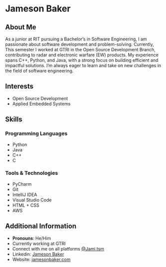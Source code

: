 # Jameson Baker

## About Me

As a junior at RIT pursuing a Bachelor’s in Software Engineering, I am passionate about software development and problem-solving. Currently, This semester I worked at GTRI in the Open Source Development Branch, contributing to radar and electronic warfare (EW) products. My experience spans C++, Python, and Java, with a strong focus on building efficient and impactful solutions. I’m always eager to learn and take on new challenges in the field of software engineering.


## Interests

- Open Source Development
- Applied Embedded Systems

## Skills

### Programming Languages

- Python
- Java
- C++
- C

### Tools & Technologies

- PyCharm
- Git
- IntelliJ IDEA
- Visual Studio Code
- HTML + CSS
- AWS
  

## Additional Information

- **Pronouns**: He/Him
- Currently working at GTRI
- Connect with me on all platforms [@Jami.tsm](#)
- Linkedin: [Jameson Baker](https://www.linkedin.com/in/jameson-Baker-944647217)
- Website: [jamesonbaker.com](jamesonbaker.com)

<!---
Jami-tsm/Jami-tsm is a ✨ special ✨ repository because its `README.md` (this file) appears on your GitHub profile.
You can click the Preview link to take a look at your changes.
--->
